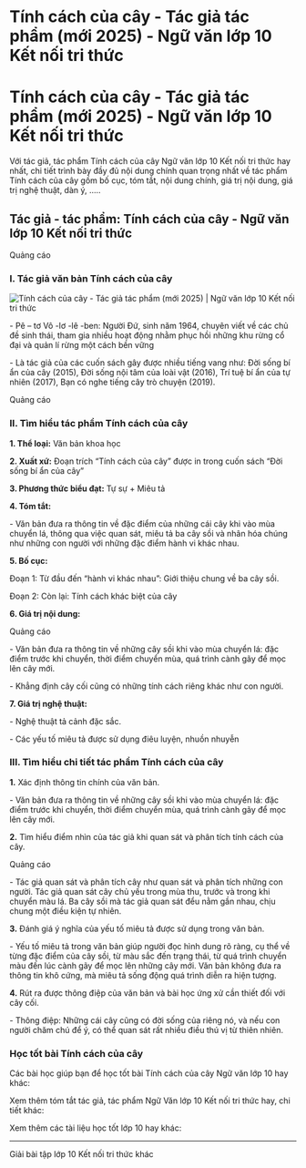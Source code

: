 # Tính cách của cây - Tác giả tác phẩm (mới 2025) - Ngữ văn lớp 10 Kết nối tri thức

# Tính cách của cây - Tác giả tác phẩm (mới 2025) - Ngữ văn lớp 10 Kết nối tri thức

Với tác giả, tác phẩm Tính cách của cây Ngữ văn lớp 10 Kết nối tri thức hay nhất, chi tiết trình bày đầy đủ nội dung chính quan trọng nhất về tác phẩm Tính cách của cây gồm bố cục, tóm tắt, nội dung chính, giá trị nội dung, giá trị nghệ thuật, dàn ý, .....

## Tác giả - tác phẩm: Tính cách của cây - Ngữ văn lớp 10 Kết nối tri thức

Quảng cáo

### **I. Tác giả văn bản Tính cách của cây**

![Tính cách của cây - Tác giả tác phẩm \(mới 2025\) | Ngữ văn lớp 10 Kết nối tri thức](https://vietjack.com/soan-van-lop-10-kn/images/tac-gia-tac-pham-tinh-cach-cua-cay.PNG)

\- Pê – tơ Vô -lơ -lê -ben: Người Đứ, sinh năm 1964, chuyên viết về các chủ đề sinh thái, tham gia nhiều hoạt động nhằm phục hồi những khu rừng cổ đại và quản lí rừng một cách bền vững 

\- Là tác giả của các cuốn sách gây được nhiều tiếng vang như: Đời sống bí ẩn của cây (2015), Đời sống nội tâm của loài vật (2016), Trí tuệ bí ẩn của tự nhiên (2017), Bạn có nghe tiếng cây trò chuyện (2019).

Quảng cáo

### **II. Tìm hiểu tác phẩm Tính cách của cây**

**1\. Thể loại:** Văn bản khoa học

**2\. Xuất xứ:** Đoạn trích “Tính cách của cây” được in trong cuốn sách “Đời sống bí ẩn của cây”

**3\. Phương thức biểu đạt:** Tự sự + Miêu tả

**4\. Tóm tắt:**

\- Văn bản đưa ra thông tin về đặc điểm của những cái cây khi vào mùa chuyển lá, thông qua việc quan sát, miêu tả ba cây sồi và nhân hóa chúng như những con người với những đặc điểm hành vi khác nhau.

**5\. Bố cục:**

Đoạn 1: Từ đầu đến “hành vi khác nhau”: Giới thiệu chung về ba cây sồi.

Đoạn 2: Còn lại: Tính cách khác biệt của cây

**6\. Giá trị nội dung:**

Quảng cáo

\- Văn bản đưa ra thông tin về những cây sồi khi vào mùa chuyển lá: đặc điểm trước khi chuyển, thời điểm chuyển mùa, quá trình cành gãy để mọc lên cây mới.

\- Khẳng định cây cối cũng có những tính cách riêng khác như con người.

**7\. Giá trị nghệ thuật:**

\- Nghệ thuật tả cảnh đặc sắc.

\- Các yếu tố miêu tả được sử dụng điêu luyện, nhuồn nhuyễn

### **III. Tìm hiểu chi tiết tác phẩm Tính cách của cây**

**1.** Xác định thông tin chính của văn bản. 

\- Văn bản đưa ra thông tin về những cây sồi khi vào mùa chuyển lá: đặc điểm trước khi chuyển, thời điểm chuyển mùa, quá trình cành gãy để mọc lên cây mới.

**2.** Tìm hiểu điểm nhìn của tác giả khi quan sát và phân tích tính cách của cây.

Quảng cáo

\- Tác giả quan sát và phân tích cây như quan sát và phân tích những con người. Tác giả quan sát cây chủ yếu trong mùa thu, trước và trong khi chuyển màu lá. Ba cây sồi mà tác giả quan sát đểu nằm gần nhau, chịu chung một điều kiện tự nhiên.

**3.** Đánh giá ý nghĩa của yếu tố miêu tả được sử dụng trong văn bản.

\- Yếu tố miêu tả trong văn bản giúp người đọc hình dung rõ ràng, cụ thể về từng đặc điểm của cây sồi, từ màu sắc đến trạng thái, từ quá trình chuyển màu đến lúc cành gãy để mọc lên những cây mới. Văn bản không đưa ra thông tin khô cứng, mà miêu tả sống động quá trình diễn ra hiện tượng.

**4.** Rút ra được thông điệp của văn bản và bài học ứng xử cần thiết đối với cây cối. 

\- Thông điệp: Những cái cây cũng có đời sống của riêng nó, và nếu con người chăm chú để ý, có thể quan sát rất nhiều điều thú vị từ thiên nhiên.

### **Học tốt bài Tính cách của cây**

Các bài học giúp bạn để học tốt bài Tính cách của cây Ngữ văn lớp 10 hay khác:

Xem thêm tóm tắt tác giả, tác phẩm Ngữ Văn lớp 10 Kết nối tri thức hay, chi tiết khác:

Xem thêm các tài liệu học tốt lớp 10 hay khác:

* * *

Giải bài tập lớp 10 Kết nối tri thức khác
